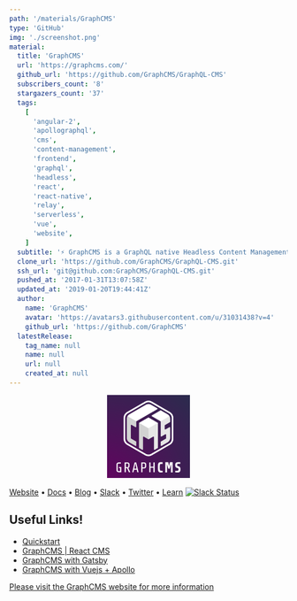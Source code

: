 ```yaml
---
path: '/materials/GraphCMS'
type: 'GitHub'
img: './screenshot.png'
material:
  title: 'GraphCMS'
  url: 'https://graphcms.com/'
  github_url: 'https://github.com/GraphCMS/GraphQL-CMS'
  subscribers_count: '8'
  stargazers_count: '37'
  tags:
    [
      'angular-2',
      'apollographql',
      'cms',
      'content-management',
      'frontend',
      'graphql',
      'headless',
      'react',
      'react-native',
      'relay',
      'serverless',
      'vue',
      'website',
    ]
  subtitle: '⚡️ GraphCMS is a GraphQL native Headless Content Management System'
  clone_url: 'https://github.com/GraphCMS/GraphQL-CMS.git'
  ssh_url: 'git@github.com:GraphCMS/GraphQL-CMS.git'
  pushed_at: '2017-01-31T13:07:58Z'
  updated_at: '2019-01-20T19:44:41Z'
  author:
    name: 'GraphCMS'
    avatar: 'https://avatars3.githubusercontent.com/u/31031438?v=4'
    github_url: 'https://github.com/GraphCMS'
  latestRelease:
    tag_name: null
    name: null
    url: null
    created_at: null
---
```


<p align='center'><a href='https://graphcms.com/'><img src='./gcms.png' alt='GraphCMS' height='150px'></a></p>

[Website](https://graphcms.com/) • [Docs](https://docs.graphcms.com/) • [Blog](https://graphcms.com/blog/) • [Slack](https://slack.graphcms.com/) • [Twitter](https://twitter.com/graphcms) • [Learn](https://www.howtographql.com)
[![Slack Status](https://slack.graphcms.com/badge.svg)](https://slack.graphcms.com)

## Useful Links!

- [Quickstart](https://docs.graphcms.com/tutorials/users/setting_up_the_project)
- [GraphCMS | React CMS](https://docs.graphcms.com/tutorials/developers/beginners_guide_with_react)
- [GraphCMS with Gatsby](https://docs.graphcms.com/tutorials/developers/gatsby_and_graphcms)
- [GraphCMS with Vuejs + Apollo](https://docs.graphcms.com/tutorials/developers/beginners_guide_with_vue#getting-started-blog-with-vue-cli-and-apollo-client)

[Please visit the GraphCMS website for more information](https://graphcms.com/)
